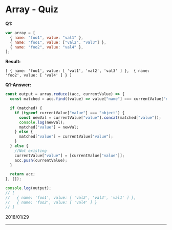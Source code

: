 # Array - Quiz

**Q1:**

```js
var array = [
  { name: "foo1", value: "val1" },
  { name: "foo1", value: ["val2", "val3"] },
  { name: "foo2", value: "val4" },
];
```

**Result:**

```text
[ { name: 'foo1', value: [ 'val1', 'val2', 'val3' ] },  { name: 'foo2', value: [ 'val4' ] } ]
```

**Q1-Answer:**

```js
const output = array.reduce((acc, currentValue) => {
  const matched = acc.find((value) => value["name"] === currentValue["name"]);

  if (matched) {
    if (typeof currentValue["value"] === "object") {
      const newVal = currentValue["value"].concat(matched["value"]);
      console.log(newVal);
      matched["value"] = newVal;
    } else {
      matched["value"] = currentValue["value"];
    }
  } else {
    //Not existing
    currentValue["value"] = [currentValue["value"]];
    acc.push(currentValue);
  }

  return acc;
}, []);

console.log(output);
// [
//   { name: 'foo1', value: [ 'val2', 'val3', 'val1' ] },
//   { name: 'foo2', value: [ 'val4' ] }
// ]
```

2018/01/29

<hr />

<!-- **Q1:**

```js

```

**A1:**

```js

```

<hr /> -->
